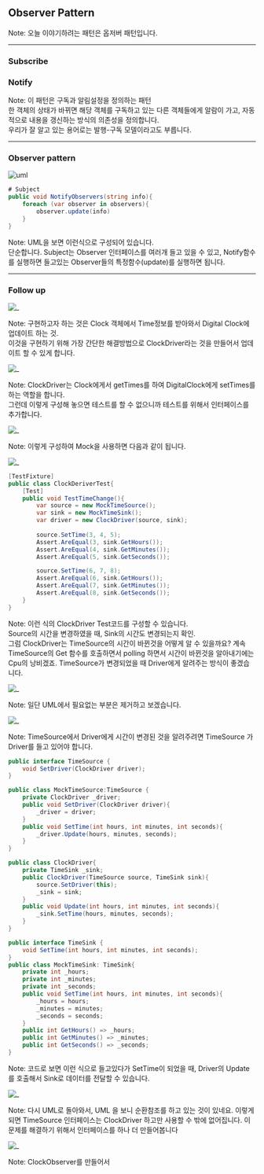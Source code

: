 ## Observer Pattern

Note:
오늘 이야기하려는 패턴은 옵저버 패턴입니다.

---

### Subscribe 
### Notify

Note: 
이 패턴은 구독과 알림설정을 정의하는 패턴<br>
한 객체의 상태가 바뀌면 해당 객체를 구독하고 있는 다른 객체들에게 알람이 가고, 자동적으로 내용을 갱신하는 방식의 의존성을 정의합니다.<br>
우리가 잘 알고 있는 용어로는 발행-구독 모델이라고도 부릅니다.

---
### Observer pattern
![uml](https://www.plantuml.com/plantuml/png/POvB2i9038RtEKMe6nzCyGIbu5v1Jp2TfbAPFaWo1T7UNR4FiDs5B___9QcePGsLXx9Mui8wmaicn1tn2n0FeSsj4lHWCr6sJj5vAuAta3t8wIzpfNifIZmLjxk1Lar7VsnpRhGidXEJB-nXy9sQsZ7fd5_WyHp0EA19ecCSxoES2qi3cj2QTx8Ep8fXFwdNVK-5ccJrGqfr7Yh_0G00)

```cs
# Subject
public void NotifyObservers(string info){
	foreach (var observer in observers){
		observer.update(info)
	}
}
```

Note:
UML을 보면 이런식으로 구성되어 있습니다.<br>
단순합니다. Subject는 Observer 인터페이스를 여러개 들고 있을 수 있고, Notify함수를 실행하면 들고있는 Observer들의 특정함수(update)를 실행하면 됩니다.

---
### Follow up

![_](https://www.plantuml.com/plantuml/png/SoWkIImgAStDuKhEIImkLd3EoK_ELgZcKj1EJoq9JatEpqifrj24S7qpyqfBKk5SZ_pI8X2dbWkgroKpFRCaCGTXH71gIKXcRceHM4TmINv1UM99SWP42qILhXsgBYi5a0O5pxoqV2w7rBmKeCC0)

Note:
구현하고자 하는 것은 Clock 객체에서 Time정보를 받아와서 Digital Clock에 업데이트 하는 것.<br>
이것을 구현하기 위해 가장 간단한 해결방법으로 ClockDriver라는 것을 만들어서 업데이트 할 수 있게 합니다.



![_](https://www.plantuml.com/plantuml/png/SoWkIImgAStDuKhEIImkLd3EoK_Eve9oN3BJCqiISr34m1oNeioor28kBYIEWcvAVdcUhXr40JOPDECSKlDIWFO20000)

Note:
ClockDriver는 Clock에게서 getTimes를 하여 DigitalClock에게 setTimes를 하는 역할을 합니다.<br>
그런데 이렇게 구성해 놓으면 테스트를 할 수 없으니까 테스트를 위해서 인터페이스를 추가합니다.


![_](https://www.plantuml.com/plantuml/png/ROv12W8n34NtEKKlq2l8W7C3lK2fcJ5Csf4qSUNX1SaY1PVX_VV8ChI8McEeNCP8Lpxh0TGLPIiLqvqQtawJYZvOQISj_7T7_O3OMONUA03XI9bnqtm9uHaBxK_d7lpXbEsLFvFcdmGSh0Nxmnf_0G00)

Note:
이렇게 구성하여 Mock을 사용하면 다음과 같이 됩니다.


![_](https://www.plantuml.com/plantuml/png/ROx13S8m34NldY8BP0LKYLuvmG9HS8jL9qMEmudXGL5LEMgFyVl_vmr5WsXD3953AUxAQro0ig9C8Q9xKCBxMYNY5hZz-U4uqamQ-BHCUJ7L_MJ_6uK-A01WNiupJkelrg33GlDhvssnOUVhst-xMgzy4h3w5hTPOts40-PdJVm3)




```cs [5-7|9,14|10-12,15-17]
[TestFixture]
public class ClockDeriverTest{
	[Test]
	public void TestTimeChange(){
		var source = new MockTimeSource();
		var sink = new MockTimeSink();
		var driver = new ClockDriver(source, sink);
		
		source.SetTime(3, 4, 5);
		Assert.AreEqual(3, sink.GetHours());
		Assert.AreEqual(4, sink.GetMinutes());
		Assert.AreEqual(5, sink.GetSeconds());

		source.SetTime(6, 7, 8);
		Assert.AreEqual(6, sink.GetHours());
		Assert.AreEqual(7, sink.GetMinutes());
		Assert.AreEqual(8, sink.GetSeconds());
	}
}
```
Note:
이런 식의 ClockDriver Test코드를 구성할 수 있습니다.<br>
Source의 시간을 변경하였을 때, Sink의 시간도 변경되는지 확인. <br>
그럼 ClockDriver는 TimeSource의 시간이 바뀐것을 어떻게 알 수 있을까요? 계속 TimeSource의 Get 함수를 호출하면서 polling 하면서 시간이 바뀐것을 알아내기에는 Cpu의 낭비겠죠. TimeSource가 변경되었을 때 Driver에게 알려주는 방식이 좋겠습니다.


![_](https://www.plantuml.com/plantuml/png/SoWkIImgAStDuShCAqajIajCJbK8oSnD3SulBKfEvKhEIImkLl3DJyv62AAhpCpBHb875uAAEUS01LsACijIYxYuk91u2hevgMabkdP8rg5A5sMcPu3a4IQYkaD1jxH0jmP5Fx83eD88xGwfUIb0Zm80)

Note:
일단 UML에서 필요없는 부분은 제거하고 보겠습니다.



![_](https://www.plantuml.com/plantuml/png/RP11JiOW48NtSmgMDHOEO0nfebjNrGCGEhMaq3R3u4QzkoWcfUHV0VE-ztWmH3R4ANXm6oFDng9uTG77FP75JxWVaP_9VI1rPRc3Rx3Un2XUThkswE-vM_hGnyoraMvRMwfDAnJypvvy7fPhi_7jc0nNFgXa8JtEB7NL7SwjK8hS-y9AwThp81uFGoOW8-bhsX-Uuyv6TJyXqo6_AlNw5HUvTBb5wFfzCE0sfU1_0000)

Note:
TimeSource에서 Driver에게 시간이 변경된 것을 알려주려면 TimeSource 가 Driver를 들고 있어야 합니다.



```cs
public interface TimeSource {
	void SetDriver(ClockDriver driver);
}

public class MockTimeSource:TimeSource {
	private ClockDriver _driver;
	public void SetDriver(ClockDriver driver){
		_driver = driver;
	}
	public void SetTime(int hours, int minutes, int seconds){
		_driver.Update(hours, minutes, seconds);
	}
}

public class ClockDriver{
	private TimeSink _sink;
	public ClockDriver(TimeSource source, TimeSink sink){
		source.SetDriver(this);
		_sink = sink;
	}
	public void Update(int hours, int minutes, int seconds){
		_sink.SetTime(hours, minutes, seconds);
	}
}

public interface TimeSink {
	void SetTime(int hours, int minutes, int seconds);
}
public class MockTimeSink: TimeSink{
	private int _hours;
	private int _minutes;
	private int _seconds;
	public void SetTime(int hours, int minutes, int seconds){
		_hours = hours;
		_minutes = minutes;
		_seconds = seconds;
	}
	public int GetHours() => _hours;
	public int GetMinutes() => _minutes;
	public int GetSeconds() => _seconds;
}
```
Note:
코드로 보면 이런 식으로 들고있다가 SetTime이 되었을 때, Driver의 Update를 호출해서 Sink로 데이터를 전달할 수 있습니다.




![_](https://www.plantuml.com/plantuml/png/RP11JiOW48NtSmgMDHOEO0nfebjNrGCGEhMaq3R3u4QzkoWcfUHV0VE-ztWmH3R4ANXm6oFDng9uTG77FP75JxWVaP_9VI1rPRc3Rx3Un2XUThkswE-vM_hGnyoraMvRMwfDAnJypvvy7fPhi_7jc0nNFgXa8JtEB7NL7SwjK8hS-y9AwThp81uFGoOW8-bhsX-Uuyv6TJyXqo6_AlNw5HUvTBb5wFfzCE0sfU1_0000)

Note:
다시 UML로 돌아와서, UML 을 보니 순환참조를 하고 있는 것이 있네요.
이렇게 되면 TimeSource 인터페이스는 ClockDriver 하고만 사용할 수 밖에 없어집니다.
이 문제를 해결하기 위해서 인터페이스를 하나 더 만들어봅니다


![_](https://www.plantuml.com/plantuml/png/TP113i8W44Ntd89bZIr7Q9herhYe7W3fr992smpWHhsxA1g1w0gOUVyFVnfZELgd5P6J1Uov07gG6jhPeO0hMRTWjoWlW4KuLkHEXEB6qDqinXnzlekXrANnN6uffp6dShT0aNTjetmnZFN2uz9n6-aY-nUuFnd0FsZaH2ktLBSwrMI4WjvMTRG8yhrInjp2M9tg4pdAy_3HXpnnkl21g9ikCcc7uR-8F403K-UqUW00)

Note:
ClockObserver를 만들어서